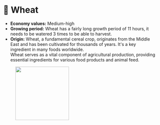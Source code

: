 # 🌾 Wheat

* **Economy values:** Medium-high
* **Growing period:** Wheat has a fairly long growth period of 11 hours, it needs to be watered 3 times to be able to harvest.
* **Origin:** Wheat, a fundamental cereal crop, originates from the Middle East and has been cultivated for thousands of years. It's a key ingredient in many foods worldwide.\
  Wheat serves as a vital component of agricultural production, providing essential ingredients for various food products and animal feed.

<div>

<figure><img src="../.gitbook/assets/4-1.png" alt="" width="175"><figcaption></figcaption></figure>

 

<figure><img src="../.gitbook/assets/tree-mid-4.png" alt=""><figcaption></figcaption></figure>

 

<figure><img src="../.gitbook/assets/tree-4.png" alt=""><figcaption></figcaption></figure>

</div>
